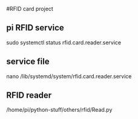#RFID card project
## pi RFID service
sudo systemctl status rfid.card.reader.service

## service file
nano /lib/systemd/system/rfid.card.reader.service

## RFID reader
/home/pi/python-stuff/others/rfid/Read.py
